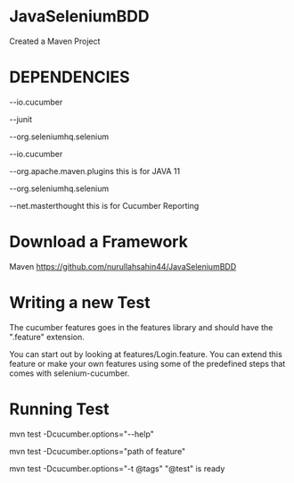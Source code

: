 # JavaSeleniumBDD

Created a Maven Project 

# DEPENDENCIES
--io.cucumber

--junit

--org.seleniumhq.selenium

--io.cucumber

--org.apache.maven.plugins   this is for JAVA 11

--org.seleniumhq.selenium

--net.masterthought      this is for Cucumber Reporting

# Download a Framework

Maven https://github.com/nurullahsahin44/JavaSeleniumBDD

# Writing a new Test

The cucumber features goes in the features library and should have the ".feature" extension.

You can start out by looking at features/Login.feature. You can extend this feature or make your own features using some of the predefined steps that comes with selenium-cucumber.

# Running Test

mvn test -Dcucumber.options="--help"

mvn test -Dcucumber.options="path of feature"

mvn test -Dcucumber.options="-t @tags"    "@test" is ready
